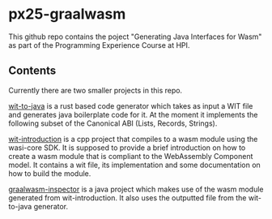 # px25-graalwasm

This github repo contains the poject "Generating Java Interfaces for Wasm" as part of the Programming Experience Course at HPI. 

## Contents

Currently there are two smaller projects in this repo. 

[wit-to-java](wit-to-java) is a rust based code generator which takes as input a WIT file and generates java boilerplate code for it. At the moment it implements the following subset of the Canonical ABI (Lists, Records, Strings). 

[wit-introduction](wit-introduction) is a cpp project that compiles to a wasm module using the wasi-core SDK. It is supposed to provide a brief introduction on how to create a wasm module that is compliant to the WebAssembly Component model. It contains a wit file, its implementation and some documentation on how to build the module.

[graalwasm-inspector](graalwasm) is a java project which makes use of the wasm module generated from wit-introduction. It also uses the outputted file from the wit-to-java generator. 



# 